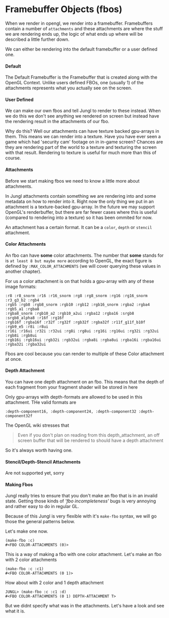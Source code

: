 # Framebuffer Objects (fbos)

When we render in opengl, we render into a framebuffer. Framebuffers contain a number of `attachments` and these attachments are where the stuff we are rendering ends up, the logic of what ends up where will be described a little further down.

We can either be rendering into the default framebuffer or a user defined one.

#### Default

The Default Framebuffer is the Framebuffer that is created along with the OpenGL Context. Unlike users defined FBOs, one (usually 1) of the attachments represents what you actually see on the screen.

#### User Defined

We can make our own fbos and tell Jungl to render to these instead. When we do this we don't see anything we rendered on screen but instead have the rendering result in the attachments of our fbo.

Why do this? Well our attachments can have texture backed gpu-arrays in them. This means we can render into a texture. Have you have ever seen a game which had 'security cam' footage on in in-game screen? Chances are they are rendering part of the world to a texture and texturing the screen with that result. Rendering to texture is useful for much more than this of course.

#### Attachments

Before we start making fbos we need to know a little more about attachments.

In Jungl attachments contain something we are rendering into and some metadata on how to render into it. Right now the only thing we put in an attachment is a texture-backed gpu-array. In the future we may support OpenGL's renderbuffer, but there are far fewer cases where this is useful (compared to rendering into a texture) so it has been ommited for now.

An attachment has a certain format. It can be a `color`, `depth` or `stencil` attachment.

#### Color Attachments

An fbo can have **some** color attachments. The number that **some** stands for is `at least 8 but maybe more` according to OpenGL, the exact figure is defined by `:MAX_COLOR_ATTACHMENTS` (we will cover querying these values in another chapter).

For us a color attachment is on that holds a gpu-array with any of these image formats:

```
:r8 :r8_snorm :r16 :r16_snorm :rg8 :rg8_snorm :rg16 :rg16_snorm :r3_g3_b2 :rgb4
:rgb5 :rgb8 :rgb8_snorm :rgb10 :rgb12 :rgb16_snorm :rgba2 :rgba4 :rgb5_a1 :rgba8
:rgba8_snorm :rgb10_a2 :rgb10_a2ui :rgba12 :rgba16 :srgb8 :srgb8_alpha8 :r16f :rg16f
:rgb16f :rgba16f :r32f :rg32f :rgb32f :rgba32f :r11f_g11f_b10f :rgb9_e5 :r8i :r8ui
:r16i :r16ui :r32i :r32ui :rg8i :rg8ui :rg16i :rg16ui :rg32i :rg32ui :rgb8i :rgb8ui
:rgb16i :rgb16ui :rgb32i :rgb32ui :rgba8i :rgba8ui :rgba16i :rgba16ui :rgba32i :rgba32ui
```

Fbos are cool because you can render to multiple of these Color attachment at once.

#### Depth Attachment

You can have one depth attachment on an fbo. This means that the depth of each fragment from your fragment shader will be stored in here

Only gpu-arrays with depth-formats are allowed to be used in this attachment. THe valid formats are

```
:depth-component16, :depth-component24, :depth-component32 :depth-component32f
```

The OpenGL wiki stresses that

>  Even if you don't plan on reading from this depth_attachment, an off screen buffer that will be rendered to should have a depth attachment

So it's always worth having one.


#### Stencil/Depth-Stencil Attachments

Are not supported yet, sorry


#### Making Fbos

Jungl really tries to ensure that you don't make an fbo that is in an invalid state. Getting those kinds of *'fbo incompleteness'* bugs is very annoying and rather easy to do in regular GL.

Because of this Jungl is very flexible with it's `make-fbo` syntax, we will go those the general patterns below.

Let's make one now.

```
(make-fbo :c)
#<FBO COLOR-ATTACHMENTS (0)>
```

This is a way of making a fbo with one color attachment. Let's make an fbo with 2 color attachments

```
(make-fbo :c :c1)
#<FBO COLOR-ATTACHMENTS (0 1)>
```

How about with 2 color and 1 depth attachment

```
JUNGL> (make-fbo :c :c1 :d)
#<FBO COLOR-ATTACHMENTS (0 1) DEPTH-ATTACHMENT T>
```

But we didnt specify what was in the attachments. Let's have a look and see what it is.

```
```

```
```

```
```

```
```

```
```

```
```

```
```

```
```

```
```

```
```

```
```

```
```

```
```

```
```

```
```

```
```

```
```

```
```

```
```

```
```

```
```

```
```

```
```

```
```

```
```

